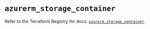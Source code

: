 # `azurerm_storage_container`

Refer to the Terraform Registry for docs: [`azurerm_storage_container`](https://registry.terraform.io/providers/hashicorp/azurerm/4.21.0/docs/resources/storage_container).
